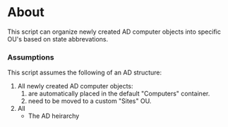 # About

This script can organize newly created AD computer objects into specific OU's based on state abbrevations.

### Assumptions

This script assumes the following of an AD structure:
1. All newly created AD computer objects:
    1. are automatically placed in the default "Computers" container.
    2. need to be moved to a custom "Sites" OU.
2. All 
    - The AD heirarchy 
